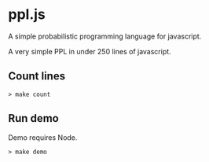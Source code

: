 # ppl.js
A simple probabilistic programming language for javascript.

A very simple PPL in under 250 lines of javascript.

## Count lines
```console
> make count
```

## Run demo
Demo requires Node.
```console
> make demo
```
